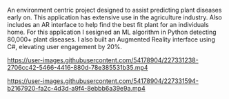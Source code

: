 An environment centric project designed to assist predicting plant diseases early on. This application has extensive use in the agriculture industry. Also includes an AR interface to help find the best fit plant for an individuals home. 
For this application I sesigned an ML algorithm in Python detecting 80,000+ plant diseases.
I also built an Augmented Reality interface using C#, elevating user engagement by 20%.


https://user-images.githubusercontent.com/54178904/227331238-2706cc42-5466-4416-880d-78e385531b35.mp4



https://user-images.githubusercontent.com/54178904/227331594-b2167920-fa2c-4d3d-a9f4-8ebbb6a39e9a.mp4

